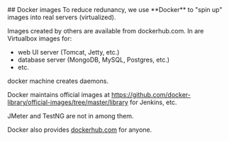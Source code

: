 <a id="DockerImages">
## Docker images</a>
To reduce redunancy, we use
**Docker** to "spin up" images into real servers (virtualized).

Images created by others are available from dockerhub.com.
In are Virtualbox images for:

  * web UI server (Tomcat, Jetty, etc.)
  * database server (MongoDB, MySQL, Postgres, etc.)
  * etc.

docker machine creates daemons.

Docker maintains official images at
https://github.com/docker-library/official-images/tree/master/library
for Jenkins, etc.

JMeter and TestNG are not in among them.

Docker also provides
<a target="_blank" href="http://dockerhub.com/"> dockerhub.com</a>
for anyone.

